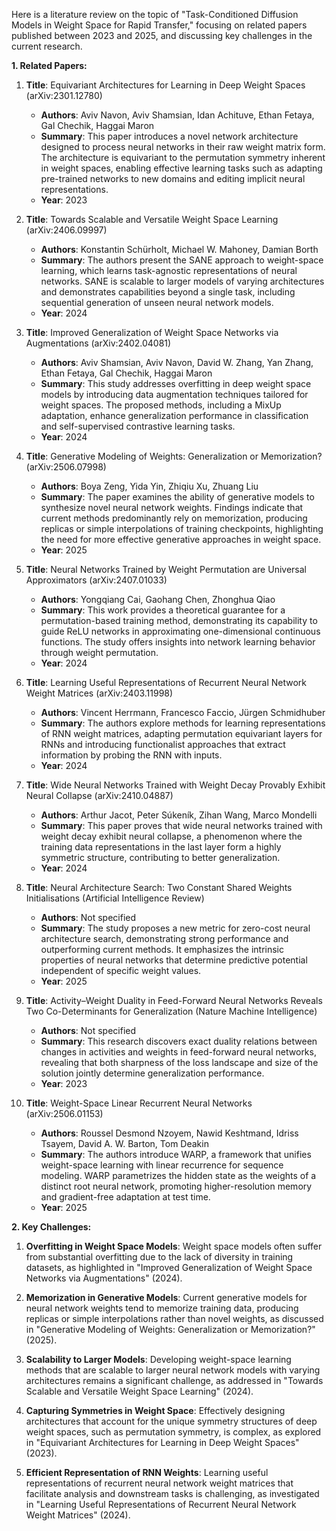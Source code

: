 Here is a literature review on the topic of "Task-Conditioned Diffusion Models in Weight Space for Rapid Transfer," focusing on related papers published between 2023 and 2025, and discussing key challenges in the current research.

**1. Related Papers:**

1. **Title**: Equivariant Architectures for Learning in Deep Weight Spaces (arXiv:2301.12780)
   - **Authors**: Aviv Navon, Aviv Shamsian, Idan Achituve, Ethan Fetaya, Gal Chechik, Haggai Maron
   - **Summary**: This paper introduces a novel network architecture designed to process neural networks in their raw weight matrix form. The architecture is equivariant to the permutation symmetry inherent in weight spaces, enabling effective learning tasks such as adapting pre-trained networks to new domains and editing implicit neural representations.
   - **Year**: 2023

2. **Title**: Towards Scalable and Versatile Weight Space Learning (arXiv:2406.09997)
   - **Authors**: Konstantin Schürholt, Michael W. Mahoney, Damian Borth
   - **Summary**: The authors present the SANE approach to weight-space learning, which learns task-agnostic representations of neural networks. SANE is scalable to larger models of varying architectures and demonstrates capabilities beyond a single task, including sequential generation of unseen neural network models.
   - **Year**: 2024

3. **Title**: Improved Generalization of Weight Space Networks via Augmentations (arXiv:2402.04081)
   - **Authors**: Aviv Shamsian, Aviv Navon, David W. Zhang, Yan Zhang, Ethan Fetaya, Gal Chechik, Haggai Maron
   - **Summary**: This study addresses overfitting in deep weight space models by introducing data augmentation techniques tailored for weight spaces. The proposed methods, including a MixUp adaptation, enhance generalization performance in classification and self-supervised contrastive learning tasks.
   - **Year**: 2024

4. **Title**: Generative Modeling of Weights: Generalization or Memorization? (arXiv:2506.07998)
   - **Authors**: Boya Zeng, Yida Yin, Zhiqiu Xu, Zhuang Liu
   - **Summary**: The paper examines the ability of generative models to synthesize novel neural network weights. Findings indicate that current methods predominantly rely on memorization, producing replicas or simple interpolations of training checkpoints, highlighting the need for more effective generative approaches in weight space.
   - **Year**: 2025

5. **Title**: Neural Networks Trained by Weight Permutation are Universal Approximators (arXiv:2407.01033)
   - **Authors**: Yongqiang Cai, Gaohang Chen, Zhonghua Qiao
   - **Summary**: This work provides a theoretical guarantee for a permutation-based training method, demonstrating its capability to guide ReLU networks in approximating one-dimensional continuous functions. The study offers insights into network learning behavior through weight permutation.
   - **Year**: 2024

6. **Title**: Learning Useful Representations of Recurrent Neural Network Weight Matrices (arXiv:2403.11998)
   - **Authors**: Vincent Herrmann, Francesco Faccio, Jürgen Schmidhuber
   - **Summary**: The authors explore methods for learning representations of RNN weight matrices, adapting permutation equivariant layers for RNNs and introducing functionalist approaches that extract information by probing the RNN with inputs.
   - **Year**: 2024

7. **Title**: Wide Neural Networks Trained with Weight Decay Provably Exhibit Neural Collapse (arXiv:2410.04887)
   - **Authors**: Arthur Jacot, Peter Súkeník, Zihan Wang, Marco Mondelli
   - **Summary**: This paper proves that wide neural networks trained with weight decay exhibit neural collapse, a phenomenon where the training data representations in the last layer form a highly symmetric structure, contributing to better generalization.
   - **Year**: 2024

8. **Title**: Neural Architecture Search: Two Constant Shared Weights Initialisations (Artificial Intelligence Review)
   - **Authors**: Not specified
   - **Summary**: The study proposes a new metric for zero-cost neural architecture search, demonstrating strong performance and outperforming current methods. It emphasizes the intrinsic properties of neural networks that determine predictive potential independent of specific weight values.
   - **Year**: 2025

9. **Title**: Activity–Weight Duality in Feed-Forward Neural Networks Reveals Two Co-Determinants for Generalization (Nature Machine Intelligence)
   - **Authors**: Not specified
   - **Summary**: This research discovers exact duality relations between changes in activities and weights in feed-forward neural networks, revealing that both sharpness of the loss landscape and size of the solution jointly determine generalization performance.
   - **Year**: 2023

10. **Title**: Weight-Space Linear Recurrent Neural Networks (arXiv:2506.01153)
    - **Authors**: Roussel Desmond Nzoyem, Nawid Keshtmand, Idriss Tsayem, David A. W. Barton, Tom Deakin
    - **Summary**: The authors introduce WARP, a framework that unifies weight-space learning with linear recurrence for sequence modeling. WARP parametrizes the hidden state as the weights of a distinct root neural network, promoting higher-resolution memory and gradient-free adaptation at test time.
    - **Year**: 2025

**2. Key Challenges:**

1. **Overfitting in Weight Space Models**: Weight space models often suffer from substantial overfitting due to the lack of diversity in training datasets, as highlighted in "Improved Generalization of Weight Space Networks via Augmentations" (2024).

2. **Memorization in Generative Models**: Current generative models for neural network weights tend to memorize training data, producing replicas or simple interpolations rather than novel weights, as discussed in "Generative Modeling of Weights: Generalization or Memorization?" (2025).

3. **Scalability to Larger Models**: Developing weight-space learning methods that are scalable to larger neural network models with varying architectures remains a significant challenge, as addressed in "Towards Scalable and Versatile Weight Space Learning" (2024).

4. **Capturing Symmetries in Weight Space**: Effectively designing architectures that account for the unique symmetry structures of deep weight spaces, such as permutation symmetry, is complex, as explored in "Equivariant Architectures for Learning in Deep Weight Spaces" (2023).

5. **Efficient Representation of RNN Weights**: Learning useful representations of recurrent neural network weight matrices that facilitate analysis and downstream tasks is challenging, as investigated in "Learning Useful Representations of Recurrent Neural Network Weight Matrices" (2024). 